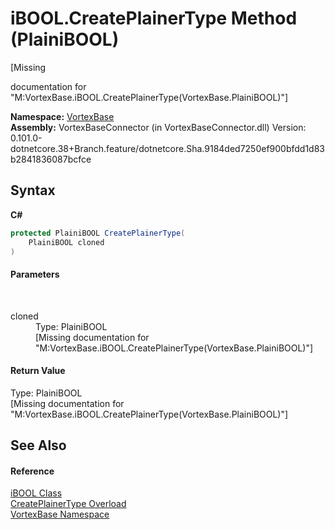# iBOOL.CreatePlainerType Method (PlainiBOOL)
 

\[Missing <summary> documentation for "M:VortexBase.iBOOL.CreatePlainerType(VortexBase.PlainiBOOL)"\]

**Namespace:**&nbsp;<a href="N_VortexBase.md">VortexBase</a><br />**Assembly:**&nbsp;VortexBaseConnector (in VortexBaseConnector.dll) Version: 0.101.0-dotnetcore.38+Branch.feature/dotnetcore.Sha.9184ded7250ef900bfdd1d83b2841836087bcfce

## Syntax

**C#**<br />
``` C#
protected PlainiBOOL CreatePlainerType(
	PlainiBOOL cloned
)
```


#### Parameters
&nbsp;<dl><dt>cloned</dt><dd>Type: PlainiBOOL<br />\[Missing <param name="cloned"/> documentation for "M:VortexBase.iBOOL.CreatePlainerType(VortexBase.PlainiBOOL)"\]</dd></dl>

#### Return Value
Type: PlainiBOOL<br />\[Missing <returns> documentation for "M:VortexBase.iBOOL.CreatePlainerType(VortexBase.PlainiBOOL)"\]

## See Also


#### Reference
<a href="T_VortexBase_iBOOL.md">iBOOL Class</a><br /><a href="Overload_VortexBase_iBOOL_CreatePlainerType.md">CreatePlainerType Overload</a><br /><a href="N_VortexBase.md">VortexBase Namespace</a><br />